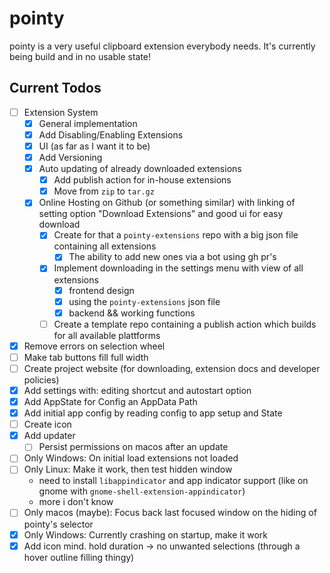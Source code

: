 # pointy

pointy is a very useful clipboard extension everybody needs. It's currently being build and in no usable state!

## Current Todos

- [ ] Extension System
  - [x] General implementation
  - [x] Add Disabling/Enabling Extensions
  - [x] UI (as far as I want it to be)
  - [x] Add Versioning
  - [x] Auto updating of already downloaded extensions
    - [x] Add publish action for in-house extensions
    - [x] Move from `zip` to `tar.gz`
  - [x] Online Hosting on Github (or something similar) with linking of setting option "Download Extensions" and good ui for easy download
    - [x] Create for that a `pointy-extensions` repo with a big json file containing all extensions
      - [x] The ability to add new ones via a bot using gh pr's
    - [x] Implement downloading in the settings menu with view of all extensions
      - [x] frontend design
      - [x] using the `pointy-extensions` json file
      - [x] backend && working functions
    - [ ] Create a template repo containing a publish action which builds for all available plattforms
- [x] Remove errors on selection wheel
- [ ] Make tab buttons fill full width
- [ ] Create project website (for downloading, extension docs and developer policies)
- [x] Add settings with: editing shortcut and autostart option
- [x] Add AppState for Config an AppData Path
- [x] Add initial app config by reading config to app setup and State
- [ ] Create icon
- [x] Add updater
  - [ ] Persist permissions on macos after an update
- [ ] Only Windows: On initial load extensions not loaded
- [ ] Only Linux: Make it work, then test hidden window
  - need to install `libappindicator` and app indicator support (like on gnome with `gnome-shell-extension-appindicator`)
  - more i don't know
- [ ] Only macos (maybe): Focus back last focused window on the hiding of pointy's selector
- [x] Only Windows: Currently crashing on startup, make it work
- [x] Add icon mind. hold duration -> no unwanted selections (through a hover outline filling thingy)
